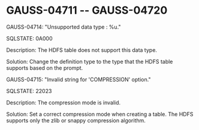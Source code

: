 # GAUSS-04711 -- GAUSS-04720<a name="EN-US_TOPIC_0302073658"></a>

GAUSS-04714: "Unsupported data type : %u."

SQLSTATE: 0A000

Description: The HDFS table does not support this data type.

Solution: Change the definition type to the type that the HDFS table supports based on the prompt.

GAUSS-04715: "Invalid string for 'COMPRESSION' option."

SQLSTATE: 22023

Description: The compression mode is invalid.

Solution: Set a correct compression mode when creating a table. The HDFS supports only the zlib or snappy compression algorithm.

